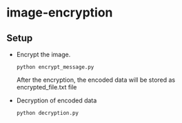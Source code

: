 # image-encryption

## Setup

- Encrypt the image.

	`python encrypt_message.py`
  
  After the encryption, the encoded data will be stored as encrypted_file.txt file

- Decryption of encoded data 

	`python decryption.py`
